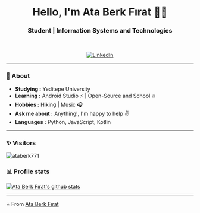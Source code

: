 <h1 align="center"> Hello, I'm Ata Berk Fırat 👨‍💻 </h1>

<h3 align="center">  Student | Information Systems and Technologies </h3> <br>

<p align="center"> 
<a href="https://www.linkedin.com/in/ataberkfirat/"><img alt="LinkedIn" src="https://img.shields.io/badge/-Ata_Berk_Fırat-blue?style=flat-square&logo=Linkedin&logoColor=white&link=https://www.linkedin.com/in/ataberkfirat/"></a>
</p>

---------------------------------------------------------------------------------------------------------------------------------------------------------------------------------
### 🤔 About
-  **Studying :** Yeditepe University
-  **Learning :** Android Studio :zap: | Open-Source and School :fire:	
-  **Hobbies :** Hiking | Music :headphones:
-  **Ask me about :** Anything!, I'm happy to help :v:
-  **Languages :** Python, JavaScript, Kotlin

---------------------------------------------------------------------------------------------------------------------------------------------------------------------------------
### ✨ Visitors 

<p align="left"> <img src="https://komarev.com/ghpvc/?username=ataberkfirat" alt="ataberk771" /> </p>

### 📊 Profile stats

[![Ata Berk Fırat's github stats](https://github-readme-stats.vercel.app/api?username=ataberk771&show_icons=true&title_color=fff&icon_color=79ff97&text_color=9f9f9f&bg_color=151515)](https://github.com/ataberk771/github-readme-stats)

---------------------------------------------------------------------------------------------------------------------------------------------------------------------------------
⭐️ From [Ata Berk Fırat](https://github.com/ataberk771)
